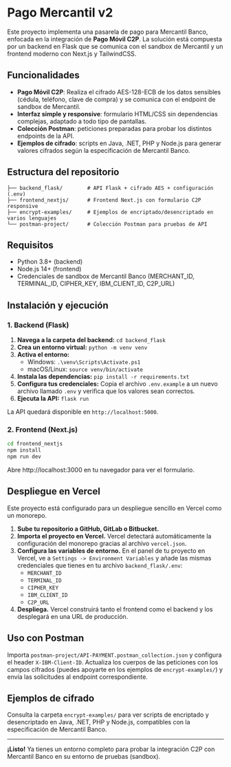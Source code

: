 # Pago Mercantil v2

Este proyecto implementa una pasarela de pago para Mercantil Banco, enfocada en la integración de **Pago Móvil C2P**.
La solución está compuesta por un backend en Flask que se comunica con el sandbox de Mercantil y un frontend moderno con Next.js y TailwindCSS.

## Funcionalidades

- **Pago Móvil C2P**: Realiza el cifrado AES-128-ECB de los datos sensibles (cédula, teléfono, clave de compra) y se comunica con el endpoint de sandbox de Mercantil.
- **Interfaz simple y responsive**: formulario HTML/CSS sin dependencias complejas, adaptado a todo tipo de pantallas.
- **Colección Postman**: peticiones preparadas para probar los distintos endpoints de la API.
- **Ejemplos de cifrado**: scripts en Java, .NET, PHP y Node.js para generar valores cifrados según la especificación de Mercantil Banco.

## Estructura del repositorio

```
├── backend_flask/        # API Flask + cifrado AES + configuración (.env)
├── frontend_nextjs/      # Frontend Next.js con formulario C2P responsive
├── encrypt-examples/     # Ejemplos de encriptado/desencriptado en varios lenguajes
└── postman-project/      # Colección Postman para pruebas de API
```

## Requisitos

- Python 3.8+ (backend)
- Node.js 14+ (frontend)
- Credenciales de sandbox de Mercantil Banco (MERCHANT_ID, TERMINAL_ID, CIPHER_KEY, IBM_CLIENT_ID, C2P_URL)

## Instalación y ejecución

### 1. Backend (Flask)

1.  **Navega a la carpeta del backend:** `cd backend_flask`
2.  **Crea un entorno virtual:** `python -m venv venv`
3.  **Activa el entorno:**
    -   Windows: `.\venv\Scripts\Activate.ps1`
    -   macOS/Linux: `source venv/bin/activate`
4.  **Instala las dependencias:** `pip install -r requirements.txt`
5.  **Configura tus credenciales:** Copia el archivo `.env.example` a un nuevo archivo llamado `.env` y verifica que los valores sean correctos.
6.  **Ejecuta la API:** `flask run`

La API quedará disponible en `http://localhost:5000`.

### 2. Frontend (Next.js)

```bash
cd frontend_nextjs
npm install
npm run dev
``` 

Abre http://localhost:3000 en tu navegador para ver el formulario.

## Despliegue en Vercel

Este proyecto está configurado para un despliegue sencillo en Vercel como un monorepo.

1.  **Sube tu repositorio a GitHub, GitLab o Bitbucket.**
2.  **Importa el proyecto en Vercel.** Vercel detectará automáticamente la configuración del monorepo gracias al archivo `vercel.json`.
3.  **Configura las variables de entorno.** En el panel de tu proyecto en Vercel, ve a `Settings -> Environment Variables` y añade las mismas credenciales que tienes en tu archivo `backend_flask/.env`:
    -   `MERCHANT_ID` 
    -   `TERMINAL_ID`
    -   `CIPHER_KEY`
    -   `IBM_CLIENT_ID`
    -   `C2P_URL`
4.  **Despliega.** Vercel construirá tanto el frontend como el backend y los desplegará en una URL de producción.

## Uso con Postman

Importa `postman-project/API-PAYMENT.postman_collection.json` y configura el header `X-IBM-Client-ID`.
Actualiza los cuerpos de las peticiones con los campos cifrados (puedes apoyarte en los ejemplos de `encrypt-examples/`) y envía las solicitudes al endpoint correspondiente.

## Ejemplos de cifrado
Consulta la carpeta `encrypt-examples/` para ver scripts de encriptado y desencriptado en Java, .NET, PHP y Node.js, compatibles con la especificación de Mercantil Banco.

---

**¡Listo!** Ya tienes un entorno completo para probar la integración C2P con Mercantil Banco en su entorno de pruebas (sandbox).